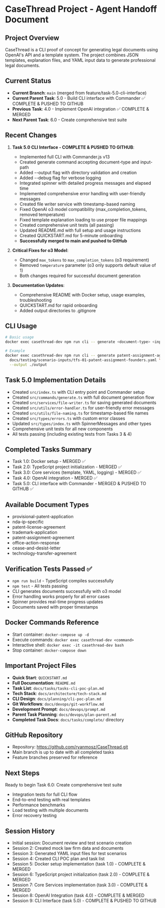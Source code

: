 # CaseThread Project - Agent Handoff Document

## Project Overview
CaseThread is a CLI proof of concept for generating legal documents using OpenAI's API and a template system. The project combines JSON templates, explanation files, and YAML input data to generate professional legal documents.

## Current Status
- **Current Branch**: `main` (merged from feature/task-5.0-cli-interface)
- **Current Parent Task**: 5.0 - Build CLI interface with Commander ✅ COMPLETE & PUSHED TO GITHUB
- **Previous Task**: 4.0 - Implement OpenAI integration ✅ COMPLETE & MERGED
- **Next Parent Task**: 6.0 - Create comprehensive test suite

## Recent Changes
1. **Task 5.0 CLI Interface - COMPLETE & PUSHED TO GITHUB**:
   - Implemented full CLI with Commander.js v13
   - Created generate command accepting document-type and input-path
   - Added --output flag with directory validation and creation
   - Added --debug flag for verbose logging
   - Integrated spinner with detailed progress messages and elapsed time
   - Implemented comprehensive error handling with user-friendly messages
   - Created file writer service with timestamp-based naming
   - Fixed OpenAI o3 model compatibility (max_completion_tokens, removed temperature)
   - Fixed template explanation loading to use proper file mappings
   - Created comprehensive unit tests (all passing)
   - Updated README.md with full setup and usage instructions
   - Created QUICKSTART.md for 5-minute onboarding
   - **Successfully merged to main and pushed to GitHub**

2. **Critical Fixes for o3 Model**:
   - Changed `max_tokens` to `max_completion_tokens` (o3 requirement)
   - Removed `temperature` parameter (o3 only supports default value of 1)
   - Both changes required for successful document generation

3. **Documentation Updates**:
   - Comprehensive README with Docker setup, usage examples, troubleshooting
   - QUICKSTART.md for rapid onboarding
   - Added output directories to .gitignore

## CLI Usage
```bash
# Basic usage
docker exec casethread-dev npm run cli -- generate <document-type> <input-yaml> [--output <dir>] [--debug]

# Example
docker exec casethread-dev npm run cli -- generate patent-assignment-agreement \
  docs/testing/scenario-inputs/tfs-01-patent-assignment-founders.yaml \
  --output ./output
```

## Task 5.0 Implementation Details
- Created `src/index.ts` with CLI entry point and Commander setup
- Created `src/commands/generate.ts` with full document generation flow
- Created `src/services/file-writer.ts` for saving generated documents
- Created `src/utils/error-handler.ts` for user-friendly error messages
- Created `src/utils/file-naming.ts` for timestamp-based file names
- Created `src/types/errors.ts` with custom error classes
- Updated `src/types/index.ts` with SpinnerMessages and other types
- Comprehensive unit tests for all new components
- All tests passing (including existing tests from Tasks 3 & 4)

## Completed Tasks Summary
- Task 1.0: Docker setup - MERGED ✅
- Task 2.0: TypeScript project initialization - MERGED ✅
- Task 3.0: Core services (template, YAML, logging) - MERGED ✅
- Task 4.0: OpenAI integration - MERGED ✅
- Task 5.0: CLI interface with Commander - MERGED & PUSHED TO GITHUB ✅

## Available Document Types
- provisional-patent-application
- nda-ip-specific
- patent-license-agreement
- trademark-application
- patent-assignment-agreement
- office-action-response
- cease-and-desist-letter
- technology-transfer-agreement

## Verification Tests Passed ✅
- `npm run build` - TypeScript compiles successfully
- `npm test` - All tests passing
- CLI generates documents successfully with o3 model
- Error handling works properly for all error cases
- Spinner provides real-time progress updates
- Documents saved with proper timestamps

## Docker Commands Reference
- Start container: `docker-compose up -d`
- Execute commands: `docker exec casethread-dev <command>`
- Interactive shell: `docker exec -it casethread-dev bash`
- Stop container: `docker-compose down`

## Important Project Files
- **Quick Start**: `QUICKSTART.md`
- **Full Documentation**: `README.md`
- **Task List**: `docs/tasks/tasks-cli-poc-plan.md`
- **Tech Stack**: `docs/architecture/tech-stack.md`
- **CLI Design**: `docs/planning/cli-poc-plan.md`
- **Git Workflows**: `docs/devops/git-workflow.md`
- **Development Prompt**: `docs/devops/prompt.md`
- **Parent Task Planning**: `docs/devops/plan-parent.md`
- **Completed Task Docs**: `docs/tasks/complete/` directory

## GitHub Repository
- Repository: https://github.com/ryanmosz/CaseThread.git
- Main branch is up to date with all completed tasks
- Feature branches preserved for reference

## Next Steps
Ready to begin Task 6.0: Create comprehensive test suite
- Integration tests for full CLI flow
- End-to-end testing with real templates
- Performance benchmarks
- Load testing with multiple documents
- Error recovery testing

## Session History
- Initial session: Document review and test scenario creation
- Session 2: Created mock law firm data and documents
- Session 3: Generated YAML input files for test scenarios
- Session 4: Created CLI POC plan and task list
- Session 5: Docker setup implementation (task 1.0) - COMPLETE & MERGED
- Session 6: TypeScript project initialization (task 2.0) - COMPLETE & MERGED
- Session 7: Core Services implementation (task 3.0) - COMPLETE & MERGED
- Session 8: OpenAI Integration (task 4.0) - COMPLETE & MERGED
- Session 9: CLI Interface (task 5.0) - COMPLETE & PUSHED TO GITHUB 